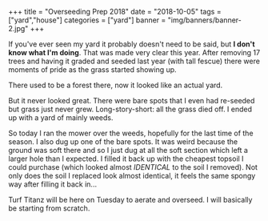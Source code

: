 +++
title = "Overseeding Prep 2018"
date = "2018-10-05"
tags = ["yard","house"]
categories = ["yard"]
banner = "img/banners/banner-2.jpg"
+++

If you've ever seen my yard it probably doesn't need to be said, but **I don't
know what I'm doing**.  That was made very clear this year.  After removing 17
trees and having it graded and seeded last year (with tall fescue) there were
moments of pride as the grass started showing up.

There used to be a forest there, now it looked like an actual yard.

But it never looked great.  There were bare spots that I even had re-seeded but
grass just never grew.  Long-story-short: all the grass died off.  I ended up
with a yard of mainly weeds.

So today I ran the mower over the weeds, hopefully for the last time of the
season.  I also dug up one of the bare spots.  It was weird because the ground
was soft there and so I just dug at all the soft section which left a larger
hole than I expected.  I filled it back up with the cheapest topsoil I could
purchase (which looked almost *IDENTICAL* to the soil I removed).  Not only does
the soil I replaced look almost identical, it feels the same spongy way after
filling it back in...

Turf Titanz will be here on Tuesday to aerate and overseed.  I will basically be
starting from scratch.